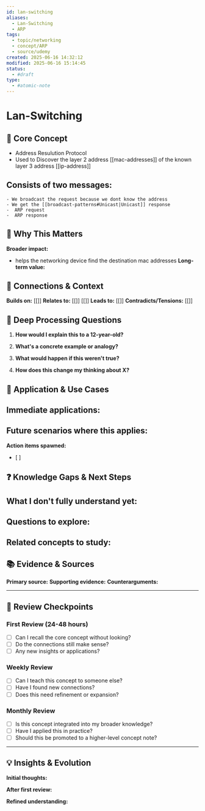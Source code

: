 ```yaml
---
id: lan-switching
aliases:
  - Lan-Switching
  - ARP
tags:
  - topic/networking
  - concept/ARP
  - source/udemy
created: 2025-06-16 14:32:12
modified: 2025-06-16 15:14:45
status:
  - #draft
type:
  - #atomic-note
---
```


# Lan-Switching
## 🎯 Core Concept
- Address Resulution Protocol
- Used to Discover the layer 2 address [[mac-addresses]] of the known layer 3 address [[ip-address]] 

## Consists of two messages:
    - We broadcast the request because we dont know the address
    - We get the [[broadcast-patterns#Unicast|Unicast]] response
    -  ARP request
    -  ARP response


## 🧠 Why This Matters
**Broader impact:** 
- helps the networking device find the destination mac addresses
**Long-term value:** 

## 🔗 Connections & Context
**Builds on:** [[]] 
**Relates to:** [[]] [[]] 
**Leads to:** [[]] 
**Contradicts/Tensions:** [[]] 

## 📝 Deep Processing Questions
1. **How would I explain this to a 12-year-old?**
   
2. **What's a concrete example or analogy?**
   
3. **What would happen if this weren't true?**
   
4. **How does this change my thinking about X?**

## 🔧 Application & Use Cases
**Immediate applications:**
- 

**Future scenarios where this applies:**
- 

**Action items spawned:**
- [ ] 

## ❓ Knowledge Gaps & Next Steps
**What I don't fully understand yet:**
- 

**Questions to explore:**
- 

**Related concepts to study:**
- 

## 📚 Evidence & Sources
**Primary source:** 
**Supporting evidence:** 
**Counterarguments:** 

---

## 🔄 Review Checkpoints

### First Review (24-48 hours)
- [ ] Can I recall the core concept without looking?
- [ ] Do the connections still make sense?
- [ ] Any new insights or applications?

### Weekly Review
- [ ] Can I teach this concept to someone else?
- [ ] Have I found new connections?
- [ ] Does this need refinement or expansion?

### Monthly Review
- [ ] Is this concept integrated into my broader knowledge?
- [ ] Have I applied this in practice?
- [ ] Should this be promoted to a higher-level concept note?

---

## 💡 Insights & Evolution
**Initial thoughts:** 

**After first review:** 

**Refined understanding:**
